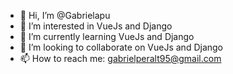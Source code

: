 - 👋 Hi, I’m @Gabrielapu
- 👀 I’m interested in VueJs and Django
- 🌱 I’m currently learning VueJs and Django
- 💞️ I’m looking to collaborate on VueJs and Django
- 📫 How to reach me: gabrielperalt95@gmail.com

<!---
Gabrielapu/Gabrielapu is a ✨ special ✨ repository because its `README.md` (this file) appears on your GitHub profile.
You can click the Preview link to take a look at your changes.
--->
